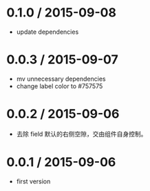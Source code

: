 
0.1.0 / 2015-09-08
==================

 * update dependencies

0.0.3 / 2015-09-07
==================

 * mv unnecessary dependencies
 * change label color to #757575

0.0.2 / 2015-09-06
==================

 * 去除 field 默认的右侧空隙，交由组件自身控制。

0.0.1 / 2015-09-06
==================

 * first version

